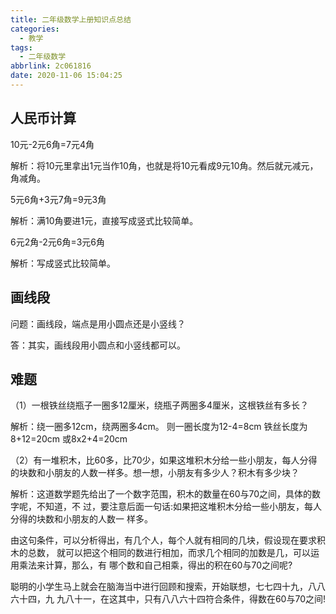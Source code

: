 ```yaml
---
title: 二年级数学上册知识点总结
categories:
  - 教学
tags:
  - 二年级数学
abbrlink: 2c061816
date: 2020-11-06 15:04:25
---
```


## 人民币计算

10元-2元6角=7元4角

解析：将10元里拿出1元当作10角，也就是将10元看成9元10角。然后就元减元，角减角。

5元6角+3元7角=9元3角

解析：满10角要进1元，直接写成竖式比较简单。

6元2角-2元6角=3元6角

解析：写成竖式比较简单。

## 画线段

问题：画线段，端点是用小圆点还是小竖线？

答：其实，画线段用小圆点和小竖线都可以。

## 难题

（1）一根铁丝绕瓶子一圈多12厘米，绕瓶子两圈多4厘米，这根铁丝有多长？

解析：绕一圈多12cm，绕两圈多4cm。
           则一圈长度为12-4=8cm
           铁丝长度为8+12=20cm
           或8x2+4=20cm

（2）有一堆积木，比60多，比70少，如果这堆积木分给一些小朋友，每人分得的块数和小朋友的人数一样多。想一想，小朋友有多少人？积木有多少块？

解析：这道数学题先给出了一个数字范围，积木的数量在60与70之间，具体的数字呢，不知道，不 过，要注意后面一句话:如果把这堆积木分给一些小朋友，每人分得的块数和小朋友的人数一 样多。 

由这句条件，可以分析得出，有几个人，每个人就有相同的几块，假设现在要求积木的总数， 就可以把这个相同的数进行相加，而求几个相同的加数是几，可以运用乘法来计算，那么，有 哪个数和自己相乘，得出的积在60与70之间呢?

 聪明的小学生马上就会在脑海当中进行回顾和搜索，开始联想，七七四十九，八八六十四，九 九八十一，在这其中，只有八八六十四符合条件，得数在60与70之间!

